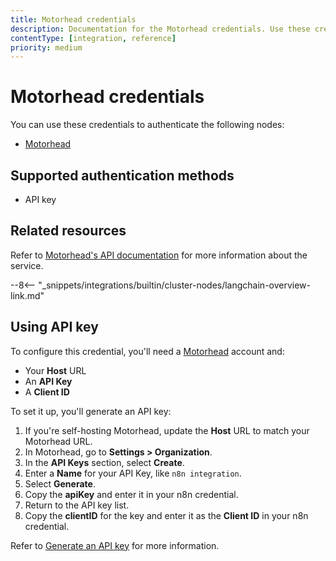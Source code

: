 ```yaml
---
title: Motorhead credentials
description: Documentation for the Motorhead credentials. Use these credentials to authenticate Motorhead in n8n, a workflow automation platform.
contentType: [integration, reference]
priority: medium
---
```


# Motorhead credentials

You can use these credentials to authenticate the following nodes:

* [Motorhead](/integrations/builtin/cluster-nodes/sub-nodes/n8n-nodes-langchain.memorymotorhead.md)

## Supported authentication methods

- API key

## Related resources

Refer to [Motorhead's API documentation](https://docs.getmetal.io/rest-api/introduction) for more information about the service.

--8<-- "_snippets/integrations/builtin/cluster-nodes/langchain-overview-link.md"

## Using API key

To configure this credential, you'll need a [Motorhead](https://www.metal.ai/) account and:

- Your **Host** URL
- An **API Key**
- A **Client ID**

To set it up, you'll generate an API key:

1. If you're self-hosting Motorhead, update the **Host** URL to match your Motorhead URL.
2. In Motorhead, go to **Settings > Organization**.
3. In the **API Keys** section, select **Create**.
4. Enter a **Name** for your API Key, like `n8n integration`.
5. Select **Generate**.
6. Copy the **apiKey** and enter it in your n8n credential.
7. Return to the API key list.
8. Copy the **clientID** for the key and enter it as the **Client ID** in your n8n credential.

Refer to [Generate an API key](https://docs.getmetal.io/guides/misc-get-keys) for more information.

